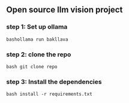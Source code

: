 ## Open source llm vision project

### step 1: Set up ollama
 ```bashollama run bakllava```<br>
### step 2: clone the repo
 ```bash git clone repo```<br>
### step 3: Install the dependencies
 ```bash install -r requirements.txt```
